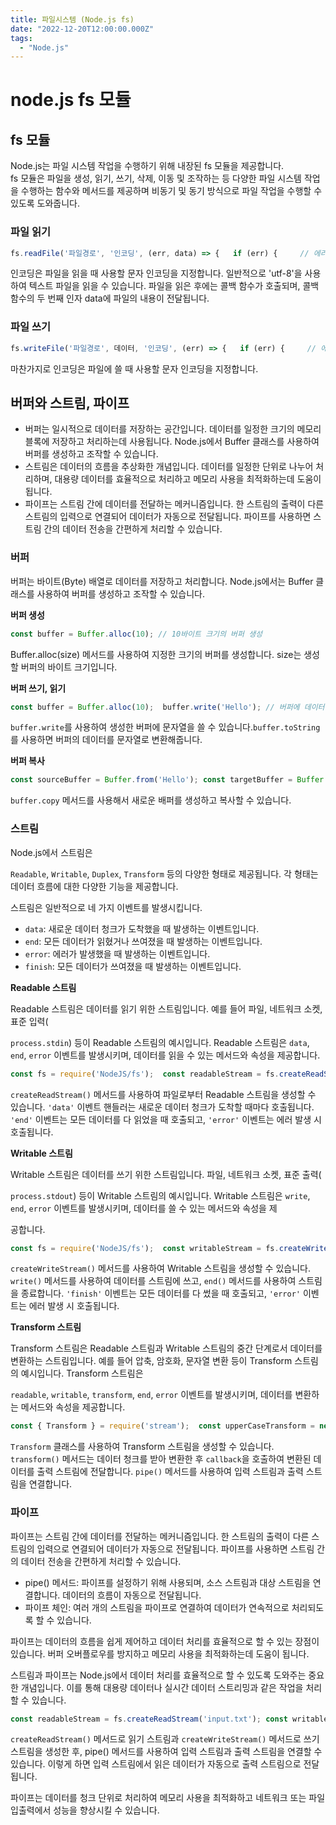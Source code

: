 ```yaml
---
title: 파일시스템 (Node.js fs)
date: "2022-12-20T12:00:00.000Z"
tags:  
  - "Node.js"
---
```


# node.js fs 모듈

## fs 모듈 <a href="#headerid_0" id="headerid_0"></a>

Node.js는 파일 시스템 작업을 수행하기 위해 내장된 fs 모듈을 제공합니다.\
fs 모듈은 파일을 생성, 읽기, 쓰기, 삭제, 이동 및 조작하는 등 다양한 파일 시스템 작업을 수행하는 함수와 메서드를 제공하며 비동기 및 동기 방식으로 파일 작업을 수행할 수 있도록 도와줍니다.

### 파일 읽기 <a href="#headerid_1" id="headerid_1"></a>

```typescript
fs.readFile('파일경로', '인코딩', (err, data) => {   if (err) {     // 에러 처리   } else {     // 파일 내용을 이용한 작업 수행   } });
```

인코딩은 파일을 읽을 때 사용할 문자 인코딩을 지정합니다. 일반적으로 'utf-8'을 사용하여 텍스트 파일을 읽을 수 있습니다. 파일을 읽은 후에는 콜백 함수가 호출되며, 콜백 함수의 두 번째 인자 data에 파일의 내용이 전달됩니다.

### 파일 쓰기 <a href="#headerid_2" id="headerid_2"></a>

```typescript
fs.writeFile('파일경로', 데이터, '인코딩', (err) => {   if (err) {     // 에러 처리   } else {     // 파일 쓰기 완료 후 작업 수행   } });
```

마찬가지로 인코딩은 파일에 쓸 때 사용할 문자 인코딩을 지정합니다.

&#x20;

## 버퍼와 스트림, 파이프 <a href="#undefined" id="undefined"></a>

* 버퍼는 일시적으로 데이터를 저장하는 공간입니다. 데이터를 일정한 크기의 메모리 블록에 저장하고 처리하는데 사용됩니다. Node.js에서 Buffer 클래스를 사용하여 버퍼를 생성하고 조작할 수 있습니다.
* 스트림은 데이터의 흐름을 추상화한 개념입니다. 데이터를 일정한 단위로 나누어 처리하며, 대용량 데이터를 효율적으로 처리하고 메모리 사용을 최적화하는데 도움이 됩니다.
* 파이프는 스트림 간에 데이터를 전달하는 메커니즘입니다. 한 스트림의 출력이 다른 스트림의 입력으로 연결되어 데이터가 자동으로 전달됩니다. 파이프를 사용하면 스트림 간의 데이터 전송을 간편하게 처리할 수 있습니다.

### 버퍼 <a href="#headerid_3" id="headerid_3"></a>

버퍼는 바이트(Byte) 배열로 데이터를 저장하고 처리합니다. Node.js에서는 Buffer 클래스를 사용하여 버퍼를 생성하고 조작할 수 있습니다.

**버퍼 생성**

```typescript
const buffer = Buffer.alloc(10); // 10바이트 크기의 버퍼 생성
```

Buffer.alloc(size) 메서드를 사용하여 지정한 크기의 버퍼를 생성합니다. size는 생성할 버퍼의 바이트 크기입니다.

**버퍼 쓰기, 읽기**

```typescript
const buffer = Buffer.alloc(10);  buffer.write('Hello'); // 버퍼에 데이터 쓰기 console.log(buffer.toString()); // 'Hello'  buffer[5] = 44; // 버퍼의 특정 위치에 바이트 쓰기 console.log(buffer.toString()); // 'Hello,'  const byte = buffer[5]; // 버퍼의 특정 위치에서 바이트 읽기 console.log(byte); // 44
```

`buffer.write`를 사용하여 생성한 버퍼에 문자열을 쓸 수 있습니다.`buffer.toString`를 사용하면 버퍼의 데이터를 문자열로 변환해줍니다.

**버퍼 복사**

```typescript
const sourceBuffer = Buffer.from('Hello'); const targetBuffer = Buffer.alloc(10);  sourceBuffer.copy(targetBuffer); // 버퍼 복사 console.log(targetBuffer.toString()); // 'Hello'
```

`buffer.copy` 메서드를 사용해서 새로운 배퍼를 생성하고 복사할 수 있습니다.

### 스트림 <a href="#headerid_7" id="headerid_7"></a>

Node.js에서 스트림은&#x20;

`Readable`, `Writable`, `Duplex`, `Transform` 등의 다양한 형태로 제공됩니다. 각 형태는 데이터 흐름에 대한 다양한 기능을 제공합니다.

스트림은 일반적으로 네 가지 이벤트를 발생시킵니다.

* `data`: 새로운 데이터 청크가 도착했을 때 발생하는 이벤트입니다.
* `end`: 모든 데이터가 읽혔거나 쓰여졌을 때 발생하는 이벤트입니다.
* `error`: 에러가 발생했을 때 발생하는 이벤트입니다.
* `finish`: 모든 데이터가 쓰여졌을 때 발생하는 이벤트입니다.

**Readable 스트림**

Readable 스트림은 데이터를 읽기 위한 스트림입니다. 예를 들어 파일, 네트워크 소켓, 표준 입력(&#x20;

`process.stdin`) 등이 Readable 스트림의 예시입니다. Readable 스트림은 `data`, `end`, `error` 이벤트를 발생시키며, 데이터를 읽을 수 있는 메서드와 속성을 제공합니다.

```typescript
const fs = require('NodeJS/fs');  const readableStream = fs.createReadStream('file.txt');  readableStream.on('data', (chunk) => {     console.log(`Received chunk: ${chunk}`); });  readableStream.on('end', () => {     console.log('Finished reading data'); });  readableStream.on('error', (err) => {     console.error(`Error: ${err}`); });
```

`createReadStream()` 메서드를 사용하여 파일로부터 Readable 스트림을 생성할 수 있습니다. `'data'` 이벤트 핸들러는 새로운 데이터 청크가 도착할 때마다 호출됩니다. `'end'` 이벤트는 모든 데이터를 다 읽었을 때 호출되고, `'error'` 이벤트는 에러 발생 시 호출됩니다.

**Writable 스트림**

Writable 스트림은 데이터를 쓰기 위한 스트림입니다. 파일, 네트워크 소켓, 표준 출력(&#x20;

`process.stdout`) 등이 Writable 스트림의 예시입니다. Writable 스트림은 `write`, `end`, `error` 이벤트를 발생시키며, 데이터를 쓸 수 있는 메서드와 속성을 제

공합니다.

```typescript
const fs = require('NodeJS/fs');  const writableStream = fs.createWriteStream('output.txt');  writableStream.write('Hello, World!\n'); writableStream.write('Another line of data'); writableStream.end();  writableStream.on('finish', () => {     console.log('Finished writing data'); });  writableStream.on('error', (err) => {     console.error(`Error: ${err}`); });
```

`createWriteStream()` 메서드를 사용하여 Writable 스트림을 생성할 수 있습니다. `write()` 메서드를 사용하여 데이터를 스트림에 쓰고, `end()` 메서드를 사용하여 스트림을 종료합니다. `'finish'` 이벤트는 모든 데이터를 다 썼을 때 호출되고, `'error'` 이벤트는 에러 발생 시 호출됩니다.

**Transform 스트림**

Transform 스트림은 Readable 스트림과 Writable 스트림의 중간 단계로서 데이터를 변환하는 스트림입니다. 예를 들어 압축, 암호화, 문자열 변환 등이 Transform 스트림의 예시입니다. Transform 스트림은&#x20;

`readable`, `writable`, `transform`, `end`, `error` 이벤트를 발생시키며, 데이터를 변환하는 메서드와 속성을 제공합니다.

```typescript
const { Transform } = require('stream');  const upperCaseTransform = new Transform({   transform(chunk, encoding, callback) {     const upperCaseData = chunk.toString().toUpperCase();     callback(null, upperCaseData);   } });  process.stdin.pipe(upperCaseTransform).pipe(process.stdout);
```

`Transform` 클래스를 사용하여 Transform 스트림을 생성할 수 있습니다. `transform()` 메서드는 데이터 청크를 받아 변환한 후 `callback`을 호출하여 변환된 데이터를 출력 스트림에 전달합니다. `pipe()` 메서드를 사용하여 입력 스트림과 출력 스트림을 연결합니다.

### 파이프 <a href="#headerid_11" id="headerid_11"></a>

파이프는 스트림 간에 데이터를 전달하는 메커니즘입니다. 한 스트림의 출력이 다른 스트림의 입력으로 연결되어 데이터가 자동으로 전달됩니다. 파이프를 사용하면 스트림 간의 데이터 전송을 간편하게 처리할 수 있습니다.

* pipe() 메서드: 파이프를 설정하기 위해 사용되며, 소스 스트림과 대상 스트림을 연결합니다. 데이터의 흐름이 자동으로 전달됩니다.
* 파이프 체인: 여러 개의 스트림을 파이프로 연결하여 데이터가 연속적으로 처리되도록 할 수 있습니다.

파이프는 데이터의 흐름을 쉽게 제어하고 데이터 처리를 효율적으로 할 수 있는 장점이 있습니다. 버퍼 오버플로우를 방지하고 메모리 사용을 최적화하는데 도움이 됩니다.

스트림과 파이프는 Node.js에서 데이터 처리를 효율적으로 할 수 있도록 도와주는 중요한 개념입니다. 이를 통해 대용량 데이터나 실시간 데이터 스트리밍과 같은 작업을 처리할 수 있습니다.

```typescript
const readableStream = fs.createReadStream('input.txt'); const writableStream = fs.createWriteStream('output.txt');  readableStream.pipe(writableStream); // 입력 스트림과 출력 스트림 연결
```

`createReadStream()` 메서드로 읽기 스트림과 `createWriteStream()` 메서드로 쓰기 스트림을 생성한 후, pipe() 메서드를 사용하여 입력 스트림과 출력 스트림을 연결할 수 있습니다. 이렇게 하면 입력 스트림에서 읽은 데이터가 자동으로 출력 스트림으로 전달됩니다.

파이프는 데이터를 청크 단위로 처리하여 메모리 사용을 최적화하고 네트워크 또는 파일 입출력에서 성능을 향상시킬 수 있습니다.